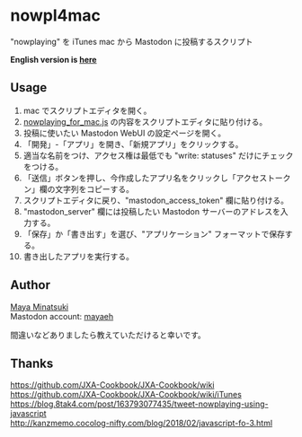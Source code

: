 # nowpl4mac

  "nowplaying" を iTunes mac から Mastodon に投稿するスクリプト

**English version is [here](README.md)**

## Usage

1. mac でスクリプトエディタを開く。
2. [nowplaying_for_mac.js](nowplaying_for_mac.js) の内容をスクリプトエディタに貼り付ける。
3. 投稿に使いたい Mastodon WebUI の設定ページを開く。
4. 「開発」-「アプリ」を開き、「新規アプリ」をクリックする。
5. 適当な名前をつけ、アクセス権は最低でも "write: statuses" だけにチェックをつける。
6. 「送信」ボタンを押し、今作成したアプリ名をクリックし「アクセストークン」欄の文字列をコピーする。
7. スクリプトエディタに戻り、"mastodon_access_token" 欄に貼り付ける。
8. "mastodon_server" 欄には投稿したい Mastodon サーバーのアドレスを入力する。
9. 「保存」か「書き出す」を選び、"アプリケーション" フォーマットで保存する。
10. 書き出したアプリを実行する。

## Author

[Maya Minatsuki](https://github.com/mayaeh)  
Mastodon account: [mayaeh](https://taruntarun.net/@mayaeh)

間違いなどありましたら教えていただけると幸いです。

## Thanks

<https://github.com/JXA-Cookbook/JXA-Cookbook/wiki>  
<https://github.com/JXA-Cookbook/JXA-Cookbook/wiki/iTunes>  
<https://blog.8tak4.com/post/163793077435/tweet-nowplaying-using-javascript>  
<http://kanzmemo.cocolog-nifty.com/blog/2018/02/javascript-fo-3.html>
